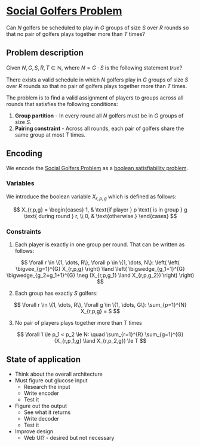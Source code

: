 # [Social Golfers Problem](https://en.wikipedia.org/wiki/Social_golfer_problem)

Can $N$ golfers be scheduled to play in $G$ groups of size $S$ over $R$ rounds so that no pair of golfers plays together more than $T$ times?

## Problem description

Given $N, G, S, R, T \in \mathbb{N}$, where $N = G \cdot S$ is the following statement $true$?

There exists a valid schedule in which $N$ golfers play in $G$ groups of size $S$ over $R$ rounds so that no pair of golfers plays together more than $T$ times.

The problem is to find a valid assignment of players to groups across all rounds that satisfies the following conditions:

1. **Group partition** - In every round all $N$ golfers must be in $G$ groups of size $S$.
2. **Pairing constraint** - Across all rounds, each pair of golfers share the same group at most $T$ times.

## Encoding

We encode the [Social Golfers Problem](https://en.wikipedia.org/wiki/Social_golfer_problem) as a [boolean satisfiability problem](https://en.wikipedia.org/wiki/Boolean_satisfiability_problem).

### Variables

We introduce the boolean variable $X_{r,p,g}$ which is defined as follows:

$$
X_{r,p,g} =
\begin{cases}
1, & \text{if player } p \text{ is in group } g \text{ during round } r, \\
0, & \text{otherwise.}
\end{cases}
$$

### Constraints

1. Each player is exactly in one group per round. That can be written as follows:

$$
\forall r \in \{1, \dots, R\}, \forall p \in \{1, \dots, N\}: \left( \left( \bigvee_{g=1}^{G} X_{r,p,g} \right) \land \left( \bigwedge_{g_1=1}^{G} \bigwedge_{g_2=g_1+1}^{G} \neg (X_{r,p,g_1} \land X_{r,p,g_2}) \right) \right)
$$

2. Each group has exactly $S$ golfers:

$$
\forall r \in \{1, \dots, R\}, \forall g \in \{1, \dots, G\}: \sum_{p=1}^{N} X_{r,p,g} = S
$$

3. No pair of players plays together more than T times

$$
\forall 1 \le p_1 < p_2 \le N:
\quad
\sum_{r=1}^{R} \sum_{g=1}^{G} (X_{r,p_1,g} \land X_{r,p_2,g}) \le T
$$


## State of application

* Think about the overall architecture
* Must figure out glucose input
  * Research the input
  * Write encoder
  * Test it
* Figure out the output
  * See what it returns
  * Write decoder
  * Test it
* Improve design
  * Web UI? - desired but not necessary
